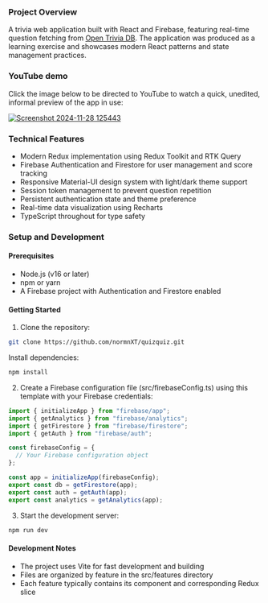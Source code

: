 ### Project Overview
A trivia web application built with React and Firebase, featuring real-time question fetching from [Open Trivia DB](https://opentdb.com/). The application was produced as a learning exercise and showcases modern React patterns and state management practices.

### YouTube demo

Click the image below to be directed to YouTube to watch a quick, unedited, informal preview of the app in use:

[![Screenshot 2024-11-28 125443](https://github.com/user-attachments/assets/097f45cc-60bf-44cd-9790-d6ff511e2735)](https://youtu.be/XLo0breKAqE "Preview")

### Technical Features
* Modern Redux implementation using Redux Toolkit and RTK Query
* Firebase Authentication and Firestore for user management and score tracking
* Responsive Material-UI design system with light/dark theme support
* Session token management to prevent question repetition
* Persistent authentication state and theme preference
* Real-time data visualization using Recharts
* TypeScript throughout for type safety

### Setup and Development
#### Prerequisites
* Node.js (v16 or later)
* npm or yarn
* A Firebase project with Authentication and Firestore enabled
#### Getting Started
1. Clone the repository:
```bash
git clone https://github.com/normnXT/quizquiz.git
```
Install dependencies:
```bash
npm install
```
2. Create a Firebase configuration file (src/firebaseConfig.ts) using this template with your Firebase credentials:
```typescript
import { initializeApp } from "firebase/app";
import { getAnalytics } from "firebase/analytics";
import { getFirestore } from "firebase/firestore";
import { getAuth } from "firebase/auth";

const firebaseConfig = {
  // Your Firebase configuration object
};

const app = initializeApp(firebaseConfig);
export const db = getFirestore(app);
export const auth = getAuth(app);
export const analytics = getAnalytics(app);
```
3. Start the development server:
```bash
npm run dev
```
#### Development Notes
* The project uses Vite for fast development and building
* Files are organized by feature in the src/features directory
* Each feature typically contains its component and corresponding Redux slice

